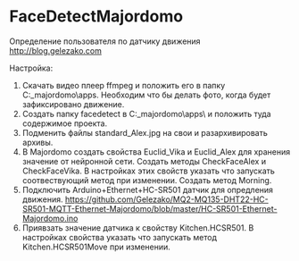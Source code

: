# FaceDetectMajordomo
Определение пользователя по датчику движения http://blog.gelezako.com

Настройка:
1. Скачать видео плеер ffmpeg и положить его в папку C:\_majordomo\apps. Необходим что бы делать фото, когда будет зафиксировано движение.
2. Создать папку facedetect в C:\_majordomo\apps\ и положить туда содержимое проекта.
3. Подменить файлы standard_Alex.jpg на свои и разархивировать архивы.
4. В Majordomo создать свойства Euclid_Vika и Euclid_Alex для хранения значение от нейронной сети. Создать методы CheckFaceAlex и CheckFaceVika. В настройках этих свойств указать что запускать соотвествующий метод при изменении. Создать метод Morning.
5. Подключить Arduino+Ethernet+HC-SR501 датчик для опредления движения. https://github.com/Gelezako/MQ2-MQ135-DHT22-HC-SR501-MQTT-Ethernet-Majordomo/blob/master/HC-SR501-Ethernet-Majordomo.ino
6. Приявзать значение датчика к свойству Kitchen.HCSR501. В настройках свойства указать что запускать метод Kitchen.HCSR501Move при изменении.

